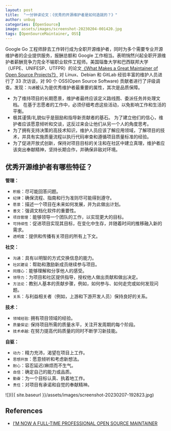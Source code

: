 ```yaml
---
layout: post
title:  "一分钟读论文：《优秀的开源维护者是如何造就的？》"
author: unbug
categories: [OpenSource]
image: assets/images/screenshot-20230204-001420.jpg
tags: [OpenSourceMaintainer, OSS]
---
```

Google Go 工程师辞去工作转行成为全职开源维护者，同时为多个需要专业开源维护者的企业提供服务，报酬总额和 Google 工作相当。表明悄然兴起全职开源维护者薪酬竞争力完全不输职业软件工程师。美国瑙鲁大学和巴西联邦大学（UFPE、UNIFESP、UTFPR）的论文[《What Makes a Great Maintainer of Open Source Projects?》][paper1-url] 对 Linux、Debian 和 GitLab 经验丰富的维护人员进行了 33 次访谈，对 90 个 OSS(Open Source Software) 贡献者进行了评级调查。发现：`沟通`被认为是优秀维护者最重要的属性，其次是品质保障。

- 为了维持项目的长期愿景，维护者最终应该定义路线图、委派任务并处理文档。 在基于志愿者的工作中，必须仔细考虑这些活动，以免影响工作和生活的平衡。
- 极其谨慎/礼貌似乎是鼓励和指导新贡献者的基石。 为了建立他们的信心，维护者应该愿意倾听和交谈，这反过来会让他们从另一个人的角度思考。
- 为了拥有支持决策的高技术知识，维护人员应该了解应用领域，了解项目的技术，并具有实施质量流程以执行代码审查和遵循项目质量标准的经验。
- 为了促进开放式创新，保持对项目目标的关注和在社区中建立真理，维护者应该突出奉献精神，坚持长期合作，并确保非敌对环境。

## 优秀开源维护者有哪些特征？

**管理：**
- `积极`：尽可能回答问题。
- `纪律`：确保流程、指南和行为准则尽可能得到遵守。
- `愿景`：描述一个项目在未来如何发展，并为此做出计划。
- `善文`：强调文档化软件的重要性。
- `项目管理`：能够领导一个团队的工作，以实现更大的目标。
- `可持续性`：促进项目实现其目标，在变化中生存，并随着时间的推移融入新的需求。
- `透明度`：提供和传播有关项目的所有上下文。 

**社交：**
- `沟通`：具有以明智的方式交换信息的能力。
- `社区建设`：帮助和激励新成员继续参与项目。
- `同理心`：能够理解和分享他人的感受。
- `领导力`：为项目和社区提供指导，授权他人做出贡献和做出决定。
- `方法论`：教别人基本的贡献步骤，例如，如何参与、如何走完或如何发现问题。
- `关系`：与利益相关者（例如，上游和下游开发人员）保持良好的关系。

**技术：**
- `领域经验`: 拥有项目领域的经验。
- `质量保证`: 保持项目所需的质量水平，关注开发周期的每个阶段。
- `技术卓越`: 在努力提高代码质量的同时不断学习新技能。

**自驱：**
- `动力`：精力充沛，渴望在项目上工作。
- `思想开放`：愿意倾听和考虑新想法。
- `耐心`：容忍延迟/麻烦而不生气。
- `自信`：确定自己的能力或品质。
- `勤奋`：为一个目标认真、执着地工作。
- `责任`：对项目有承诺和自觉的奉献精神。

![]({{ site.baseurl }}/assets/images/screenshot-20230207-192823.jpg)

## References
- [I’M NOW A FULL-TIME PROFESSIONAL OPEN SOURCE MAINTAINER][links-1]


[paper1-url]: http://gustavopinto.org/lost+found/icse2021.pdf
[links-1]: https://words.filippo.io/full-time-maintainer/